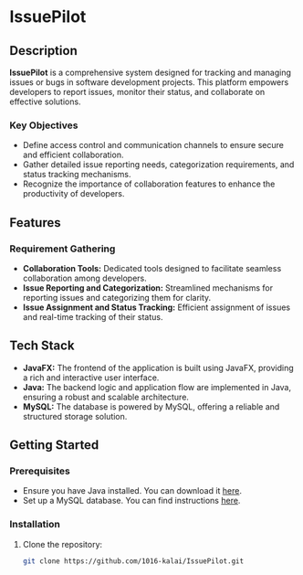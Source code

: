 # IssuePilot

## Description

**IssuePilot** is a comprehensive system designed for tracking and managing issues or bugs in software development projects. This platform empowers developers to report issues, monitor their status, and collaborate on effective solutions.

### Key Objectives

- Define access control and communication channels to ensure secure and efficient collaboration.
- Gather detailed issue reporting needs, categorization requirements, and status tracking mechanisms.
- Recognize the importance of collaboration features to enhance the productivity of developers.

## Features

### Requirement Gathering

- **Collaboration Tools:** Dedicated tools designed to facilitate seamless collaboration among developers.
- **Issue Reporting and Categorization:** Streamlined mechanisms for reporting issues and categorizing them for clarity.
- **Issue Assignment and Status Tracking:** Efficient assignment of issues and real-time tracking of their status.

## Tech Stack

- **JavaFX:** The frontend of the application is built using JavaFX, providing a rich and interactive user interface.
- **Java:** The backend logic and application flow are implemented in Java, ensuring a robust and scalable architecture.
- **MySQL:** The database is powered by MySQL, offering a reliable and structured storage solution.

## Getting Started

### Prerequisites

- Ensure you have Java installed. You can download it [here](https://www.oracle.com/java/technologies/javase-downloads.html).
- Set up a MySQL database. You can find instructions [here](https://dev.mysql.com/doc/mysql-getting-started/en/).

### Installation

1. Clone the repository:
   ```bash
   git clone https://github.com/1016-kalai/IssuePilot.git
